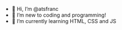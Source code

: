 - 👋 Hi, I’m @atsfranc
- 👀 I’m new to coding and programming!
- 🌱 I’m currently learning HTML, CSS and JS


<!---
atsfranc/atsfranc is a ✨ special ✨ repository because its `README.md` (this file) appears on your GitHub profile.
You can click the Preview link to take a look at your changes.
--->
